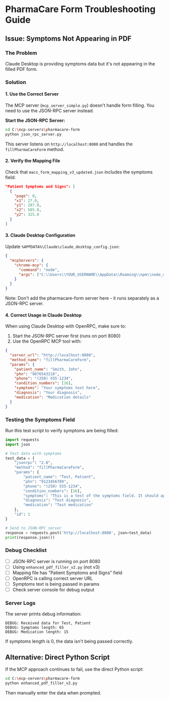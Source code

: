 # PharmaCare Form Troubleshooting Guide

## Issue: Symptoms Not Appearing in PDF

### The Problem
Claude Desktop is providing symptoms data but it's not appearing in the filled PDF form.

### Solution

#### 1. Use the Correct Server
The MCP server (`mcp_server_simple.py`) doesn't handle form filling. You need to use the JSON-RPC server instead.

**Start the JSON-RPC Server:**
```bash
cd C:\mcp-servers\pharmacare-form
python json_rpc_server.py
```

This server listens on `http://localhost:8080` and handles the `fillPharmaCareForm` method.

#### 2. Verify the Mapping File
Check that `macs_form_mapping_v3_updated.json` includes the symptoms field:
```json
"Patient Symptoms and Signs": [
  {
    "page": 0,
    "x1": 27.0,
    "y1": 287.0,
    "x2": 585.0,
    "y2": 325.0
  }
]
```

#### 3. Claude Desktop Configuration
Update `%APPDATA%\Claude\claude_desktop_config.json`:
```json
{
  "mcpServers": {
    "chrome-mcp": {
      "command": "node",
      "args": ["C:\\Users\\YOUR_USERNAME\\AppData\\Roaming\\npm\\node_modules\\mcp-chrome-bridge\\dist\\mcp\\mcp-server-stdio.js"]
    }
  }
}
```

Note: Don't add the pharmacare-form server here - it runs separately as a JSON-RPC server.

#### 4. Correct Usage in Claude Desktop

When using Claude Desktop with OpenRPC, make sure to:

1. Start the JSON-RPC server first (runs on port 8080)
2. Use the OpenRPC MCP tool with:
```json
{
  "server_url": "http://localhost:8080",
  "method_name": "fillPharmaCareForm",
  "params": {
    "patient_name": "Smith, John",
    "phn": "9876543210",
    "phone": "(250) 555-1234",
    "condition_numbers": [16],
    "symptoms": "Your symptoms text here",
    "diagnosis": "Your diagnosis",
    "medication": "Medication details"
  }
}
```

### Testing the Symptoms Field

Run this test script to verify symptoms are being filled:

```python
import requests
import json

# Test data with symptoms
test_data = {
    "jsonrpc": "2.0",
    "method": "fillPharmaCareForm",
    "params": {
        "patient_name": "Test, Patient",
        "phn": "9123456789",
        "phone": "(250) 555-1234",
        "condition_numbers": [16],
        "symptoms": "This is a test of the symptoms field. It should appear in the PDF.",
        "diagnosis": "Test diagnosis",
        "medication": "Test medication"
    },
    "id": 1
}

# Send to JSON-RPC server
response = requests.post('http://localhost:8080', json=test_data)
print(response.json())
```

### Debug Checklist

- [ ] JSON-RPC server is running on port 8080
- [ ] Using `enhanced_pdf_filler_v2.py` (not v3)
- [ ] Mapping file has "Patient Symptoms and Signs" field
- [ ] OpenRPC is calling correct server URL
- [ ] Symptoms text is being passed in params
- [ ] Check server console for debug output

### Server Logs

The server prints debug information:
```
DEBUG: Received data for Test, Patient
DEBUG: Symptoms length: 65
DEBUG: Medication length: 15
```

If symptoms length is 0, the data isn't being passed correctly.

## Alternative: Direct Python Script

If the MCP approach continues to fail, use the direct Python script:

```bash
cd C:\mcp-servers\pharmacare-form
python enhanced_pdf_filler_v2.py
```

Then manually enter the data when prompted.